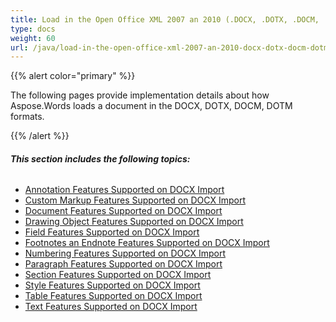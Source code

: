 ```yaml
---
title: Load in the Open Office XML 2007 an 2010 (.DOCX, .DOTX, .DOCM, .DOTM) Format
type: docs
weight: 60
url: /java/load-in-the-open-office-xml-2007-an-2010-docx-dotx-docm-dotm-format/
---
```


{{% alert color="primary" %}} 

The following pages provide implementation details about how Aspose.Words loads a document in the DOCX, DOTX, DOCM, DOTM formats.

{{% /alert %}} 
###### **This section includes the following topics:** 
- [Annotation Features Supported on DOCX Import](/words/java/annotation-features-supported-on-docx-import/)
- [Custom Markup Features Supported on DOCX Import](/words/java/custom-markup-features-supported-on-docx-import/)
- [Document Features Supported on DOCX Import](/words/java/document-features-supported-on-docx-import/)
- [Drawing Object Features Supported on DOCX Import](/words/java/drawing-object-features-supported-on-docx-import/)
- [Field Features Supported on DOCX Import](/words/java/field-features-supported-on-docx-import/)
- [Footnotes an Endnote Features Supported on DOCX Import](/words/java/footnotes-an-endnote-features-supported-on-docx-import/)
- [Numbering Features Supported on DOCX Import](/words/java/numbering-features-supported-on-docx-import/)
- [Paragraph Features Supported on DOCX Import](/words/java/paragraph-features-supported-on-docx-import/)
- [Section Features Supported on DOCX Import](/words/java/section-features-supported-on-docx-import/)
- [Style Features Supported on DOCX Import](/words/java/style-features-supported-on-docx-import/)
- [Table Features Supported on DOCX Import](/words/java/table-features-supported-on-docx-import/)
- [Text Features Supported on DOCX Import](/words/java/text-features-supported-on-docx-import/)

